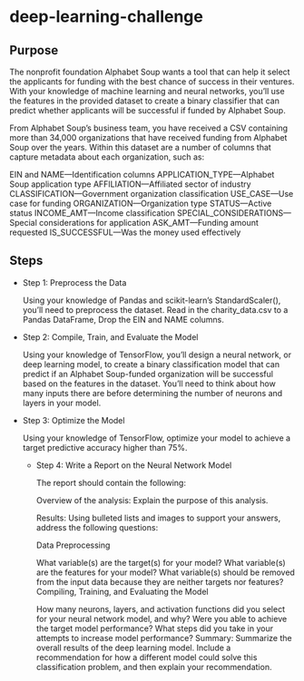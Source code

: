 # deep-learning-challenge

## Purpose

The nonprofit foundation Alphabet Soup wants a tool that can help it select the applicants for funding with the best chance of success in their ventures. With your knowledge of machine learning and neural networks, you’ll use the features in the provided dataset to create a binary classifier that can predict whether applicants will be successful if funded by Alphabet Soup.

From Alphabet Soup’s business team, you have received a CSV containing more than 34,000 organizations that have received funding from Alphabet Soup over the years. Within this dataset are a number of columns that capture metadata about each organization, such as:

EIN and NAME—Identification columns
APPLICATION_TYPE—Alphabet Soup application type
AFFILIATION—Affiliated sector of industry
CLASSIFICATION—Government organization classification
USE_CASE—Use case for funding
ORGANIZATION—Organization type
STATUS—Active status
INCOME_AMT—Income classification
SPECIAL_CONSIDERATIONS—Special considerations for application
ASK_AMT—Funding amount requested
IS_SUCCESSFUL—Was the money used effectively

## Steps

- Step 1: Preprocess the Data

  Using your knowledge of Pandas and scikit-learn’s StandardScaler(), you’ll need to preprocess the dataset.
  Read in the charity_data.csv to a Pandas DataFrame,
  Drop the EIN and NAME columns.

- Step 2: Compile, Train, and Evaluate the Model

  Using your knowledge of TensorFlow, you’ll design a neural network, or deep learning model, to create a binary classification model that can predict if an Alphabet Soup-funded organization will be successful based on the features in the     dataset. You’ll need to think about how many inputs there are before determining the number of neurons and layers in your model.

- Step 3: Optimize the Model

  Using your knowledge of TensorFlow, optimize your model to achieve a target predictive accuracy higher than 75%.

  - Step 4: Write a Report on the Neural Network Model

    The report should contain the following:

    Overview of the analysis: Explain the purpose of this analysis.

    Results: Using bulleted lists and images to support your answers, address the following questions:

    Data Preprocessing

    What variable(s) are the target(s) for your model?
    What variable(s) are the features for your model?
    What variable(s) should be removed from the input data because they are neither targets nor features?
    Compiling, Training, and Evaluating the Model

    How many neurons, layers, and activation functions did you select for your neural network model, and why?
    Were you able to achieve the target model performance?
    What steps did you take in your attempts to increase model performance?
    Summary: Summarize the overall results of the deep learning model. Include a recommendation for how a different model could solve this classification problem, and then explain your recommendation.

    
